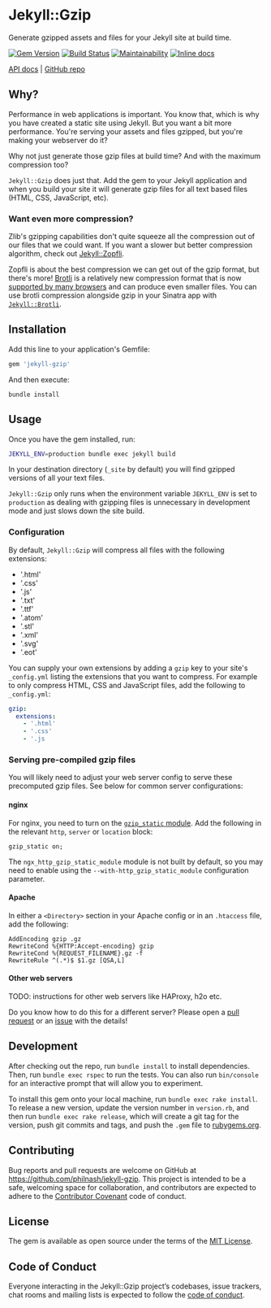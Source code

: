 # Jekyll::Gzip

Generate gzipped assets and files for your Jekyll site at build time.

[![Gem Version](https://badge.fury.io/rb/jekyll-gzip.svg)](https://rubygems.org/gems/jekyll-gzip) [![Build Status](https://travis-ci.org/philnash/jekyll-gzip.svg?branch=master)](https://travis-ci.org/philnash/jekyll-gzip) [![Maintainability](https://api.codeclimate.com/v1/badges/895369c1c7a17f879b00/maintainability)](https://codeclimate.com/github/philnash/jekyll-gzip/maintainability) [![Inline docs](https://inch-ci.org/github/philnash/jekyll-gzip.svg?branch=master)](https://inch-ci.org/github/philnash/jekyll-gzip)

[API docs](http://www.rubydoc.info/gems/jekyll-gzip/) | [GitHub repo](https://github.com/philnash/jekyll-gzip)

## Why?

Performance in web applications is important. You know that, which is why you have created a static site using Jekyll. But you want a bit more performance. You're serving your assets and files gzipped, but you're making your webserver do it?

Why not just generate those gzip files at build time? And with the maximum compression too?

`Jekyll::Gzip` does just that. Add the gem to your Jekyll application and when you build your site it will generate gzip files for all text based files (HTML, CSS, JavaScript, etc).

### Want even more compression?

Zlib's gzipping capabilities don't quite squeeze all the compression out of our files that we could want. If you want a slower but better compression algorithm, check out [Jekyll::Zopfli](https://github.com/philnash/jekyll-zopfli).

Zopfli is about the best compression we can get out of the gzip format, but there's more! [Brotli](https://en.wikipedia.org/wiki/Brotli) is a relatively new compression format that is now [supported by many browsers](https://caniuse.com/#search=brotli) and can produce even smaller files. You can use brotli compression alongside gzip in your Sinatra app with [`Jekyll::Brotli`](http://github.com/philnash/jekyll-brotli).

## Installation

Add this line to your application's Gemfile:

```ruby
gem 'jekyll-gzip'
```

And then execute:

```
bundle install
```

## Usage

Once you have the gem installed, run:

```bash
JEKYLL_ENV=production bundle exec jekyll build
```

In your destination directory (`_site` by default) you will find gzipped versions of all your text files.

`Jekyll::Gzip` only runs when the environment variable `JEKYLL_ENV` is set to `production` as dealing with gzipping files is unnecessary in development mode and just slows down the site build.

### Configuration

By default, `Jekyll::Gzip` will compress all files with the following extensions:

- '.html'
- '.css'
- '.js'
- '.txt'
- '.ttf'
- '.atom'
- '.stl'
- '.xml'
- '.svg'
- '.eot'

You can supply your own extensions by adding a `gzip` key to your site's `_config.yml` listing the extensions that you want to compress. For example to only compress HTML, CSS and JavaScript files, add the following to `_config.yml`:

```yml
gzip:
  extensions:
    - '.html'
    - '.css'
    - '.js
```

### Serving pre-compiled gzip files

You will likely need to adjust your web server config to serve these precomputed gzip files. See below for common server configurations:

#### nginx

For nginx, you need to turn on the [`gzip_static` module](http://nginx.org/en/docs/http/ngx_http_gzip_static_module.html). Add the following in the relevant `http`, `server` or `location` block:

```
gzip_static on;
```

The `ngx_http_gzip_static_module` module is not built by default, so you may need to enable using the `--with-http_gzip_static_module` configuration parameter.

#### Apache

In either a `<Directory>` section in your Apache config or in an `.htaccess` file, add the following:

```
AddEncoding gzip .gz
RewriteCond %{HTTP:Accept-encoding} gzip
RewriteCond %{REQUEST_FILENAME}.gz -f
RewriteRule ^(.*)$ $1.gz [QSA,L]
```

#### Other web servers

TODO: instructions for other web servers like HAProxy, h2o etc.

Do you know how to do this for a different server? Please open a [pull request](https://github.com/philnash/jekyll-gzip/pulls) or an [issue](https://github.com/philnash/jekyll-gzip/issues) with the details!

## Development

After checking out the repo, run `bundle install` to install dependencies. Then, run `bundle exec rspec` to run the tests. You can also run `bin/console` for an interactive prompt that will allow you to experiment.

To install this gem onto your local machine, run `bundle exec rake install`. To release a new version, update the version number in `version.rb`, and then run `bundle exec rake release`, which will create a git tag for the version, push git commits and tags, and push the `.gem` file to [rubygems.org](https://rubygems.org).

## Contributing

Bug reports and pull requests are welcome on GitHub at https://github.com/philnash/jekyll-gzip. This project is intended to be a safe, welcoming space for collaboration, and contributors are expected to adhere to the [Contributor Covenant](http://contributor-covenant.org) code of conduct.

## License

The gem is available as open source under the terms of the [MIT License](https://opensource.org/licenses/MIT).

## Code of Conduct

Everyone interacting in the Jekyll::Gzip project’s codebases, issue trackers, chat rooms and mailing lists is expected to follow the [code of conduct](https://github.com/philnash/jekyll-gzip/blob/master/CODE_OF_CONDUCT.md).
